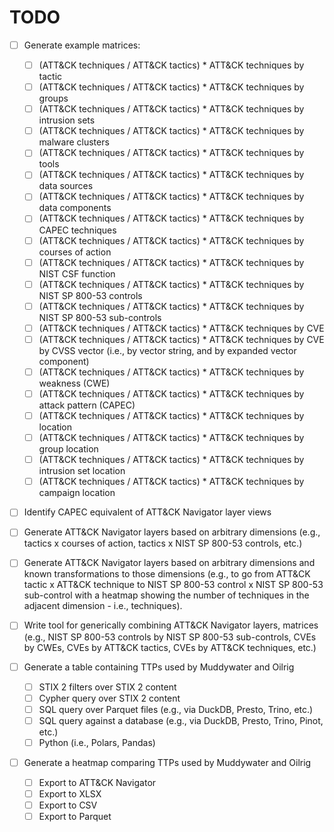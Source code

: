 # TODO

- [ ] Generate example matrices:
    - [ ] (ATT&CK techniques / ATT&CK tactics) * ATT&CK techniques by tactic
    - [ ] (ATT&CK techniques / ATT&CK tactics) * ATT&CK techniques by groups
    - [ ] (ATT&CK techniques / ATT&CK tactics) * ATT&CK techniques by intrusion sets
    - [ ] (ATT&CK techniques / ATT&CK tactics) * ATT&CK techniques by malware clusters
    - [ ] (ATT&CK techniques / ATT&CK tactics) * ATT&CK techniques by tools
    - [ ] (ATT&CK techniques / ATT&CK tactics) * ATT&CK techniques by data sources
    - [ ] (ATT&CK techniques / ATT&CK tactics) * ATT&CK techniques by data components
    - [ ] (ATT&CK techniques / ATT&CK tactics) * ATT&CK techniques by CAPEC techniques
    - [ ] (ATT&CK techniques / ATT&CK tactics) * ATT&CK techniques by courses of action
    - [ ] (ATT&CK techniques / ATT&CK tactics) * ATT&CK techniques by NIST CSF function
    - [ ] (ATT&CK techniques / ATT&CK tactics) * ATT&CK techniques by NIST SP 800-53 controls
    - [ ] (ATT&CK techniques / ATT&CK tactics) * ATT&CK techniques by NIST SP 800-53 sub-controls
    - [ ] (ATT&CK techniques / ATT&CK tactics) * ATT&CK techniques by CVE
    - [ ] (ATT&CK techniques / ATT&CK tactics) * ATT&CK techniques by CVE by CVSS vector (i.e., by vector string, and by expanded vector component)
    - [ ] (ATT&CK techniques / ATT&CK tactics) * ATT&CK techniques by weakness (CWE)
    - [ ] (ATT&CK techniques / ATT&CK tactics) * ATT&CK techniques by attack pattern (CAPEC)
    - [ ] (ATT&CK techniques / ATT&CK tactics) * ATT&CK techniques by location
    - [ ] (ATT&CK techniques / ATT&CK tactics) * ATT&CK techniques by group location
    - [ ] (ATT&CK techniques / ATT&CK tactics) * ATT&CK techniques by intrusion set location
    - [ ] (ATT&CK techniques / ATT&CK tactics) * ATT&CK techniques by campaign location

- [ ] Identify CAPEC equivalent of ATT&CK Navigator layer views
- [ ] Generate ATT&CK Navigator layers based on arbitrary dimensions (e.g., tactics x courses of action, tactics x NIST SP 800-53 controls, etc.)
- [ ] Generate ATT&CK Navigator layers based on arbitrary dimensions and known transformations to those dimensions (e.g., to go from ATT&CK tactic x ATT&CK technique to NIST SP 800-53 control x NIST SP 800-53 sub-control with a heatmap showing the number of techniques in the adjacent dimension - i.e., techniques).

- [ ] Write tool for generically combining ATT&CK Navigator layers, matrices (e.g., NIST SP 800-53 controls by NIST SP 800-53 sub-controls, CVEs by CWEs, CVEs by ATT&CK tactics, CVEs by ATT&CK techniques, etc.)
- [ ] Generate a table containing TTPs used by Muddywater and Oilrig
  - [ ] STIX 2 filters over STIX 2 content
  - [ ] Cypher query over STIX 2 content
  - [ ] SQL query over Parquet files (e.g., via DuckDB, Presto, Trino, etc.)
  - [ ] SQL query against a database (e.g., via DuckDB, Presto, Trino, Pinot, etc.)
  - [ ] Python (i.e., Polars, Pandas)
- [ ] Generate a heatmap comparing TTPs used by Muddywater and Oilrig
    - [ ] Export to ATT&CK Navigator
    - [ ] Export to XLSX
    - [ ] Export to CSV
    - [ ] Export to Parquet
